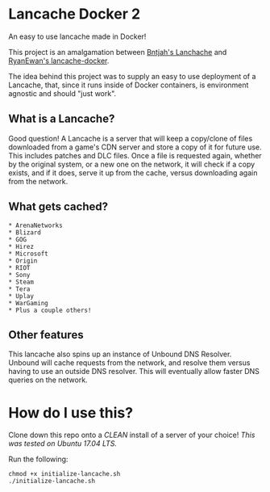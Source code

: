 # Lancache Docker 2
An easy to use lancache made in Docker!

This project is an amalgamation between [Bntjah's Lanchache](https://github.com/bntjah/lancache) and [RyanEwan's lancache-docker](https://github.com/RyanEwen/lan-cache-docker).

The idea behind this project was to supply an easy to use deployment of a Lancache, that, since it runs inside of Docker containers, is environment agnostic and should "just work".

## What is a Lancache?
Good question! A Lancache is a server that will keep a copy/clone of files downloaded from a game's CDN server and store a copy of it for future use. This includes patches and DLC files. Once a file is requested again, whether by the original system, or a new one on the network, it will check if a copy exists, and if it does, serve it up from the cache, versus downloading again from the network.

## What gets cached?
    * ArenaNetworks
    * Blizard
    * GOG
    * Hirez
    * Microsoft
    * Origin
    * RIOT
    * Sony
    * Steam
    * Tera
    * Uplay
    * WarGaming
    * Plus a couple others!
## Other features
This lancache also spins up an instance of Unbound DNS Resolver. Unbound will cache requests from the network, and resolve them versus having to use an outside DNS resolver. This will eventually allow faster DNS queries on the network.

# How do I use this?
Clone down this repo onto a _*CLEAN*_ install of a server of your choice! _This was tested on Ubuntu 17.04 LTS._

Run the following:
```
chmod +x initialize-lancache.sh
./initialize-lancache.sh
```